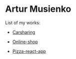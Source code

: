 # Artur Musienko

List of my works:

* [Carsharing](https://arsamurai.github.io/Carsharing/)

* [Online-shop](https://arsamurai.github.io/Shop/)

* [Pizza-react-app](https://pizza-react-my-app.herokuapp.com/)

